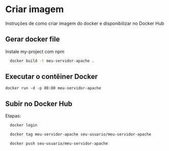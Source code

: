 
# Criar imagem

Instruções de como criar imagem do docker e disponibilizar no Docker Hub


## Gerar docker file

Instale my-project com npm

```bash
  docker build -t meu-servidor-apache .

```



## Executar o contêiner Docker
```
docker run -d -p 80:80 meu-servidor-apache

```
    

## Subir no Docker Hub

Etapas:

```bash
  docker login

```
```bash
  docker tag meu-servidor-apache seu-usuario/meu-servidor-apache

```
```bash
  docker push seu-usuario/meu-servidor-apache

```